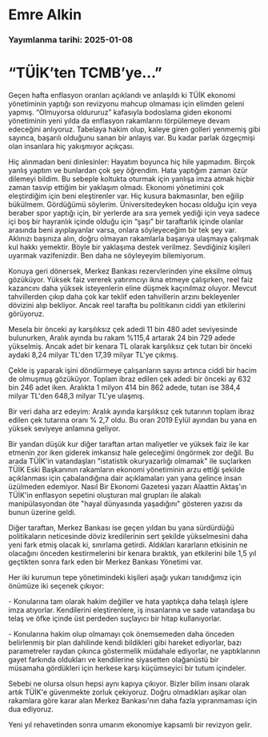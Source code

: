 # Emre Alkin

### Yayımlanma tarihi: 2025-01-08

# “TÜİK’ten TCMB’ye...”

Geçen hafta enflasyon oranları açıklandı ve anlaşıldı ki TÜİK ekonomi yönetiminin yaptığı son revizyonu mahcup olmaması için elimden geleni yapmış. “Olmuyorsa oldururuz” kafasıyla bodoslama giden ekonomi yönetiminin yeni yılda da enflasyon rakamlarını törpülemeye devam edeceğini anlıyoruz. Tabelaya hakim olup, kaleye giren golleri yenmemiş gibi sayınca, başarılı olduğunu sanan bir anlayış var. Bu kadar parlak özgeçmişi olan insanlara hiç yakışmıyor açıkçası.

Hiç alınmadan beni dinlesinler: Hayatım boyunca hiç hile yapmadım. Birçok yanlış yaptım ve bunlardan çok şey öğrendim. Hata yaptığım zaman özür dilemeyi bildim. Bu sebeple koltukta oturmak için yanlışa imza atmak hiçbir zaman tasvip ettiğim bir yaklaşım olmadı. Ekonomi yönetimini çok eleştirdiğim için beni eleştirenler var. Hiç kusura bakmasınlar, ben eğilip bükülmem. Gördüğümü söylerim. Üniversitedeyken hocası olduğu için veya beraber spor yaptığı için, bir yerlerde ara sıra yemek yediği için veya sadece içi boş bir hayranlık içinde olduğu için “şaşı” bir taraftarlık içinde olanlar arasında beni ayıplayanlar varsa, onlara söyleyeceğim bir tek şey var. Aklınızı başınıza alın, doğru olmayan rakamlarla başarıya ulaşmaya çalışmak kul hakkı yemektir. Böyle bir yaklaşıma destek verilmez. Sevdiğiniz kişileri uyarmak vazifenizdir. Ben daha ne söyleyeyim bilemiyorum.

Konuya geri dönersek, Merkez Bankası rezervlerinden yine eksilme olmuş gözüküyor. Yüksek faiz vererek yatırımcıyı ikna etmeye çalışırken, reel faiz kazancını daha yüksek isteyenlerin eline düşmek kaçınılmaz oluyor. Mevcut tahvillerden çıkıp daha çok kar teklif eden tahvillerin arzını bekleyenler dövizini alıp bekliyor. Ancak reel tarafta bu politikanın ciddi yan etkilerini görüyoruz.

Mesela bir önceki ay karşılıksız çek adedi 11 bin 480 adet seviyesinde bulunurken, Aralık ayında bu rakam %115,4 artarak 24 bin 729 adede yükselmiş. Ancak adet bir kenara TL olarak karşılıksız çek tutarı bir önceki aydaki 8,24 milyar TL'den 17,39 milyar TL'ye çıkmış.

Çekle iş yaparak işini döndürmeye çalışanların sayısı artınca ciddi bir hacim de olmuşmuş gözüküyor. Toplam ibraz edilen çek adedi bir önceki ay 632 bin 246 adet iken. Aralıkta 1 milyon 414 bin 862 adede, tutarı ise 384,4 milyar TL'den 648,3 milyar TL'ye ulaşmış.

Bir veri daha arz edeyim: Aralık ayında karşılıksız çek tutarının toplam ibraz edilen çek tutarına oranı % 2,7 oldu. Bu oran 2019 Eylül ayından bu yana en yüksek seviyeye anlamına geliyor.

Bir yandan düşük kur diğer taraftan artan maliyetler ve yüksek faiz ile kar etmenin zor iken giderek imkansız hale geleceğimi öngörmek zor değil. Bu arada TÜİK'in vatandaşları "istatistik okuryazarlığı olmamak" ile suçlarken TÜİK Eski Başkanının rakamların ekonomi yönetiminin arzu ettiği şekilde açıklanması için çabalandığına dair açıklamaları yan yana gelince insan üzülmeden edemiyor. Nasıl Bir Ekonomi Gazetesi yazarı Alaattin Aktaş'ın TÜİK'in enflasyon sepetini oluşturan mal grupları ile alakalı manipülasyondan öte "hayal dünyasında yaşadığını" gösteren yazısı da bunun üzerine geldi.

Diğer taraftan, Merkez Bankası ise geçen yıldan bu yana sürdürdüğü politikaların neticesinde döviz kredilerinin sert şekilde yükselmesini daha yeni fark etmiş olacak ki, sınırlama getirdi. Aldıkları kararların etkisinin ne olacağını önceden kestirmelerini bir kenara bıraktık, yan etkilerini bile 1,5 yıl geçtikten sonra fark eden bir Merkez Bankası Yönetimi var.



Her iki kurumun tepe yönetimindeki kişileri aşağı yukarı tanıdığımız için önümüze iki seçenek çıkıyor:

- Konularına tam olarak hakim değiller ve hata yaptıkça daha telaşlı işlere imza atıyorlar. Kendilerini eleştirenlere, iş insanlarına ve sade vatandaşa bu telaş ve öfke içinde üst perdeden suçlayıcı bir hitap kullanıyorlar.

- Konularına hakim olup olmamayı çok önemsemeden daha önceden belirlenmiş bir plan dahilinde kendi bildikleri gibi hareket ediyorlar, bazı parametreler raydan çıkınca göstermelik müdahale ediyorlar, ne yaptıklarının gayet farkında oldukları ve kendilerine siyasetten olağanüstü bir müsamaha gördükleri için herkese karşı küçümseyici bir tutum içindeler.

Sebebi ne olursa olsun hepsi aynı kapıya çıkıyor. Bizler bilim insanı olarak artık TÜİK'e güvenmekte zorluk çekiyoruz. Doğru olmadıkları aşikar olan rakamlara göre karar alan Merkez Bankası'nın daha fazla yıpranmaması için dua ediyoruz.

Yeni yıl rehavetinden sonra umarım ekonomiye kapsamlı bir revizyon gelir.

